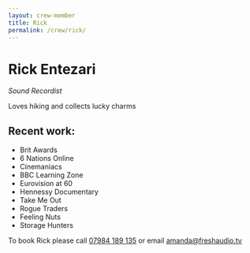 ```yaml
---
layout: crew-member
title: Rick
permalink: /crew/rick/
---
```


# Rick Entezari
_Sound Recordist_

Loves hiking and collects lucky charms

## Recent work:
+ Brit Awards
+ 6 Nations Online
+ Cinemaniacs
+ BBC Learning Zone
+ Eurovision at 60
+ Hennessy Documentary
+ Take Me Out
+ Rogue Traders
+ Feeling Nuts
+ Storage Hunters


To book Rick please call [07984 189 135](tel:+447984189135) or email [amanda@freshaudio.tv](mailto:amanda@freshaudio.tv)